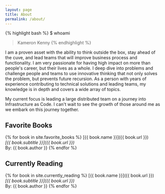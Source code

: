 ```yaml
---
layout: page
title: About
permalink: /about/
---
```


{% highlight bash %}
$ whoami
> Kameron Kenny
{% endhighlight %}

I am a proven asset with the ability to think outside the box, stay ahead of the cuve, and lead teams that will improve business process and functionality. I am very passionate for having high impact on more than people's career, but their lives as a whole.  I deep dive into problems and challenge people and teams to use innovative thinking that not only solves the problem, but prevents future recursion. As a person with years of experience contributing to technical solutions and leading teams, my knowledge is in depth and covers a wide array of topics.

My current focus is leading a large distributed team on a journey into Infrastructure as Code.  I can't wait to see the growth of those around me as we embark on this journey together.

## Favorite Books
{% for book in site.favorite_books %}
[{{ book.name }}]({{ book.url }}) <br />
_[{{ book.subtitle }}]({{ book.url }})_ <br />
By: {{ book.author }}
{% endfor %}

## Currently Reading
{% for book in site.currently_reading %}
[{{ book.name }}]({{ book.url }}) <br />
_[{{ book.subtitle }}]({{ book.url }})_ <br />
By: {{ book.author }}
{% endfor %}

